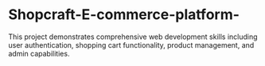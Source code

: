 # Shopcraft-E-commerce-platform-
This project demonstrates comprehensive web development skills including user authentication, shopping cart functionality, product management, and admin capabilities.
